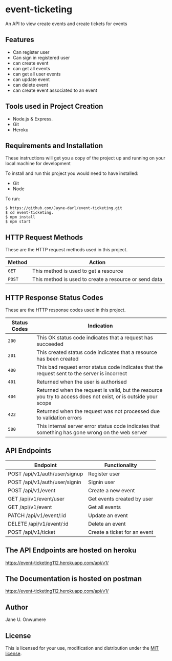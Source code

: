 # event-ticketing

An API to view create events and create tickets for events

## Features
* Can register user
* Can sign in registered user
* can create event
* can get all events
* can get all user events
* can update event
* can delete event
* can create event associated to an event


## Tools used in Project Creation
* Node.js & Express.
* Git
* Heroku

## Requirements and Installation
These instructions will get you a copy of the project up and running on your local machine for development

To install and run this project you would need to have installed:
* Git
* Node 

To run: 

``` 
$ https://github.com/Jayne-darl/event-ticketing.git
$ cd event-ticketing.
$ npm install
$ npm start 
```

## HTTP Request Methods

These are the HTTP request methods used in this project.

| Method	| Action |
| --- | --- |
| `GET` |	This method is used to get a resource|
| `POST`	| This method is used to create a resource or send data |

## HTTP Response Status Codes

These are the HTTP response codes used in this project.

| Status Codes | Indication |
| --- | --- |
| `200` |	This OK status code indicates that a request has succeeded |
| `201` |	This created status code indicates that a resource has been created |
| `400` |	This bad request error status code indicates that the request sent to the server is incorrect |
| `401` |	Returned when the user is authorised |
| `404` |	Returned when the request is valid, but the resource you try to access does not exist, or is outside your scope |
| `422` |	Returned when the request was not processed due to validation errors|
| `500` |	This internal server error status code indicates that something has gone wrong on the web server |

## API Endpoints
| Endpoint |	Functionality |
| --- | --- |
| POST /api/v1/auth/user/signup |	Register user |
| POST /api/v1/auth/user/signin |	Signin user |
| POST /api/v1/event |	Create a new event |
| GET /api/v1/event/user |	Get events created by user |
| GET /api/v1/event |	Get all events |
| PATCH /api/v1/event/:id |	Update an event |
| DELETE /api/v1/event/:id	| Delete an event |
| POST /api/v1/ticket	| Create a ticket for an event |

## The API Endpoints are hosted on heroku
https://event-ticketing112.herokuapp.com/api/v1/

## The Documentation is hosted on postman
https://event-ticketing112.herokuapp.com/api/v1/

## Author
Jane U. Onwumere

## License
This is licensed for your use, modification and distribution under the [MIT license](https://opensource.org/licenses/MIT).
